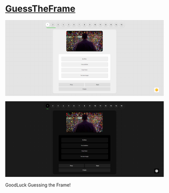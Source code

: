 # [GuessTheFrame](https://praashoo7.github.io/GuessTheFrame/)

![Readme Image](ReadMe-Images/L1.png)

![Readme Image](ReadMe-Images/D1.png)


GoodLuck Guessing the Frame!

